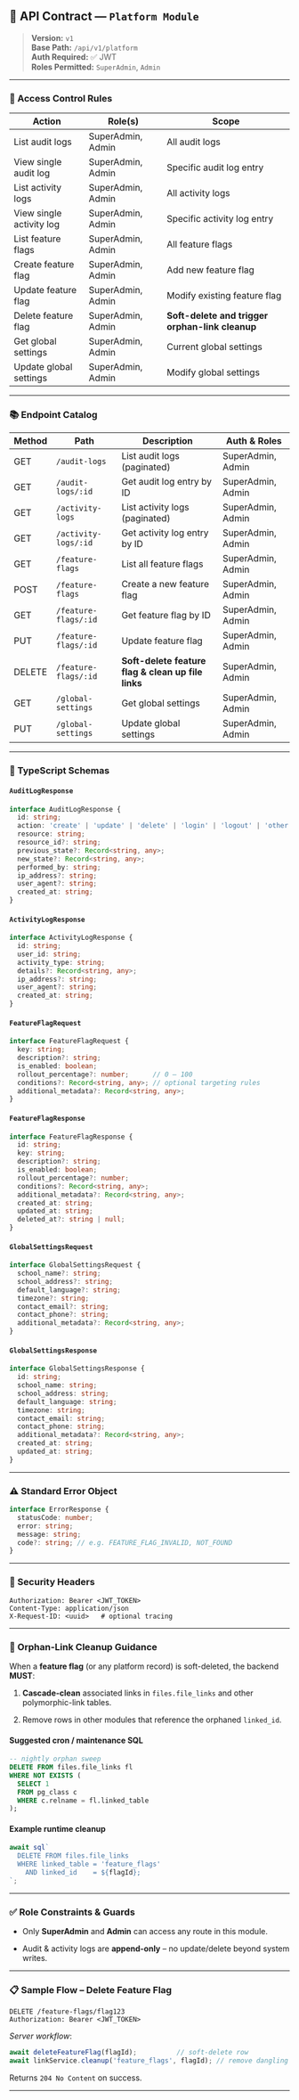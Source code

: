 
## 📘 API Contract — `Platform Module`

> **Version:** `v1`  
> **Base Path:** `/api/v1/platform`  
> **Auth Required:** ✅ JWT  
> **Roles Permitted:** `SuperAdmin`, `Admin`

---

### 🔐 Access Control Rules

|Action|Role(s)|Scope|
|---|---|---|
|List audit logs|SuperAdmin, Admin|All audit logs|
|View single audit log|SuperAdmin, Admin|Specific audit log entry|
|List activity logs|SuperAdmin, Admin|All activity logs|
|View single activity log|SuperAdmin, Admin|Specific activity log entry|
|List feature flags|SuperAdmin, Admin|All feature flags|
|Create feature flag|SuperAdmin, Admin|Add new feature flag|
|Update feature flag|SuperAdmin, Admin|Modify existing feature flag|
|Delete feature flag|SuperAdmin, Admin|**Soft-delete and trigger orphan-link cleanup**|
|Get global settings|SuperAdmin, Admin|Current global settings|
|Update global settings|SuperAdmin, Admin|Modify global settings|

---

### 📚 Endpoint Catalog

|Method|Path|Description|Auth & Roles|
|---|---|---|---|
|GET|`/audit-logs`|List audit logs (paginated)|SuperAdmin, Admin|
|GET|`/audit-logs/:id`|Get audit log entry by ID|SuperAdmin, Admin|
|GET|`/activity-logs`|List activity logs (paginated)|SuperAdmin, Admin|
|GET|`/activity-logs/:id`|Get activity log entry by ID|SuperAdmin, Admin|
|GET|`/feature-flags`|List all feature flags|SuperAdmin, Admin|
|POST|`/feature-flags`|Create a new feature flag|SuperAdmin, Admin|
|GET|`/feature-flags/:id`|Get feature flag by ID|SuperAdmin, Admin|
|PUT|`/feature-flags/:id`|Update feature flag|SuperAdmin, Admin|
|DELETE|`/feature-flags/:id`|**Soft-delete feature flag & clean up file links**|SuperAdmin, Admin|
|GET|`/global-settings`|Get global settings|SuperAdmin, Admin|
|PUT|`/global-settings`|Update global settings|SuperAdmin, Admin|

---

### 🧾 TypeScript Schemas

#### `AuditLogResponse`

```ts
interface AuditLogResponse {
  id: string;
  action: 'create' | 'update' | 'delete' | 'login' | 'logout' | 'other';
  resource: string;
  resource_id?: string;
  previous_state?: Record<string, any>;
  new_state?: Record<string, any>;
  performed_by: string;
  ip_address?: string;
  user_agent?: string;
  created_at: string;
}
```

#### `ActivityLogResponse`

```ts
interface ActivityLogResponse {
  id: string;
  user_id: string;
  activity_type: string;
  details?: Record<string, any>;
  ip_address?: string;
  user_agent?: string;
  created_at: string;
}
```

#### `FeatureFlagRequest`

```ts
interface FeatureFlagRequest {
  key: string;
  description?: string;
  is_enabled: boolean;
  rollout_percentage?: number;      // 0 – 100
  conditions?: Record<string, any>; // optional targeting rules
  additional_metadata?: Record<string, any>;
}
```

#### `FeatureFlagResponse`

```ts
interface FeatureFlagResponse {
  id: string;
  key: string;
  description?: string;
  is_enabled: boolean;
  rollout_percentage?: number;
  conditions?: Record<string, any>;
  additional_metadata?: Record<string, any>;
  created_at: string;
  updated_at: string;
  deleted_at?: string | null;
}
```

#### `GlobalSettingsRequest`

```ts
interface GlobalSettingsRequest {
  school_name?: string;
  school_address?: string;
  default_language?: string;
  timezone?: string;
  contact_email?: string;
  contact_phone?: string;
  additional_metadata?: Record<string, any>;
}
```

#### `GlobalSettingsResponse`

```ts
interface GlobalSettingsResponse {
  id: string;
  school_name: string;
  school_address: string;
  default_language: string;
  timezone: string;
  contact_email: string;
  contact_phone: string;
  additional_metadata?: Record<string, any>;
  created_at: string;
  updated_at: string;
}
```

---

### ⚠️ Standard Error Object

```ts
interface ErrorResponse {
  statusCode: number;
  error: string;
  message: string;
  code?: string; // e.g. FEATURE_FLAG_INVALID, NOT_FOUND
}
```

---

### 🔐 Security Headers

```http
Authorization: Bearer <JWT_TOKEN>
Content-Type: application/json
X-Request-ID: <uuid>   # optional tracing
```

---

### 🔗 Orphan-Link Cleanup Guidance

When a **feature flag** (or any platform record) is soft-deleted, the backend **MUST**:

1. **Cascade-clean** associated links in `files.file_links` and other polymorphic-link tables.
    
2. Remove rows in other modules that reference the orphaned `linked_id`.
    

#### Suggested cron / maintenance SQL

```sql
-- nightly orphan sweep
DELETE FROM files.file_links fl
WHERE NOT EXISTS (
  SELECT 1
  FROM pg_class c
  WHERE c.relname = fl.linked_table
);
```

#### Example runtime cleanup

```ts
await sql`
  DELETE FROM files.file_links
  WHERE linked_table = 'feature_flags'
    AND linked_id    = ${flagId};
`;
```

---

### ✅ Role Constraints & Guards

- Only **SuperAdmin** and **Admin** can access any route in this module.
    
- Audit & activity logs are **append-only** – no update/delete beyond system writes.
    

---

### 📋 Sample Flow – Delete Feature Flag

```http
DELETE /feature-flags/flag123
Authorization: Bearer <JWT_TOKEN>
```

_Server workflow_:

```ts
await deleteFeatureFlag(flagId);          // soft-delete row
await linkService.cleanup('feature_flags', flagId); // remove dangling links
```

Returns `204 No Content` on success.

---